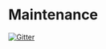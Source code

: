 # Maintenance

[![Gitter](https://badges.gitter.im/cnschuet/Maintenance.svg)](https://gitter.im/cnschuet/Maintenance?utm_source=badge&utm_medium=badge&utm_campaign=pr-badge&utm_content=badge)